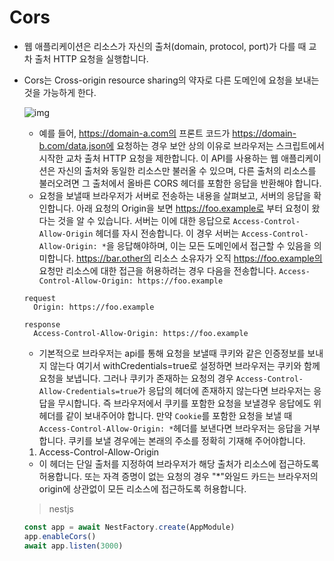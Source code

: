
# Cors

- 웹 애플리케이션은 리소스가 자신의 출처(domain, protocol, port)가 다를 때 교차 출처 HTTP 요청을 실행합니다.
- Cors는 Cross-origin resource sharing의 약자로 다른 도메인에 요청을 보내는 것을 가능하게 한다.

  ![img](https://developer.mozilla.org/en-US/docs/Web/HTTP/CORS/cors_principle.png)

  - 예를 들어, https://domain-a.com의 프론트 코드가 https://domain-b.com/data.json에 요청하는 경우 보안 상의 이유로 브라우저는 스크립트에서 시작한 교차 출처 HTTP 요청을 제한합니다. 이 API를 사용하는 웹 애플리케이션은 자신의 출처와 동일한 리소스만 불러올 수 있으며, 다른 출처의 리소스를 불러오려면 그 출처에서 올바른 CORS 헤더를 포함한 응답을 반환해야 합니다. 
  - 요청을 보낼때 브라우저가 서버로 전송하는 내용을 살펴보고, 서버의 응답을 확인합니다. 아래 요청의 Origin을 보면 https://foo.example로 부터 요청이 왔다는 것을 알 수 있습니다. 서버는 이에 대한 응답으로 `Access-Control-Allow-Origin` 헤더를 자시 전송합니다. 이 경우 서버는 `Access-Control-Allow-Origin: *`을 응답해야하며, 이는 모든 도메인에서 접근할 수 있음을 의미합니다. https://bar.other의 리소스 소유자가 오직 https://foo.example의 요청만 리소스에 대한 접근을 허용하려는 경우 다음을 전송합니다. `Access-Control-Allow-Origin: https://foo.example`
  ``` http
  request
    Origin: https://foo.example

  response 
    Access-Control-Allow-Origin: https://foo.example
  ```

  - 기본적으로 브라우저는 api를 통해 요청을 보낼때 쿠키와 같은 인증정보를 보내지 않는다 여기서 withCredentials=true로 설정하면 브라우저는 쿠키와 함께 요청을 보냅니다. 그러나 쿠키가 존재하는 요청의 경우 `Access-Control-Allow-Credentials=true`가 응답의 헤더에 존재하지 않는다면 브라우저는 응답을 무시합니다. 즉 브라우저에서 쿠키를 포함한 요청을 보낼경우 응답에도 위 헤더를 같이 보내주어야 합니다. 만약 `Cookie`를 포함한 요청을 보낼 때 `Access-Control-Allow-Origin: *`헤더를 보낸다면 브라우저는 응답을 거부합니다. 쿠키를 보낼 경우에는 본래의 주소를 정확히 기재해 주어야합니다.

  1. Access-Control-Allow-Origin
    - 이 헤더는 단일 출처를 지정하여 브라우저가 해당 출처가 리소스에 접근하도록 허용합니다. 또는 자격 증명이 없는 요청의 경우 "*"와일드 카드는 브라우저의 origin에 상관없이 모든 리소스에 접근하도록 허용합니다.



  > nestjs
    
    ``` typescript
    const app = await NestFactory.create(AppModule)
    app.enableCors()
    await app.listen(3000)
    ```
  